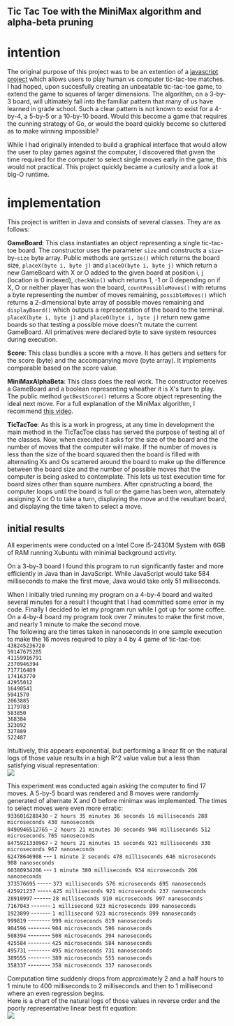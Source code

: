 ## Tic Tac Toe with the MiniMax algorithm and alpha-beta pruning

# intention

The original purpose of this project was to be an extention of a [javascript project](http://codepen.io/thodges314/pen/VjYWje) which allows users to play human vs computer tic-tac-toe matches.  I had hoped, upon succesfully creating an unbeatable tic-tac-toe game, to extend the game to squares of larger dimensions.  The algorithm, on a 3-by-3 board, will ultimately fall into the familiar pattern that many of us have learned in grade school.  Such a clear pattern is not known to exist for a 4-by-4, a 5-by-5 or a 10-by-10 board.  Would this become a game that requires the cunning strategy of Go, or would the board quickly become so cluttered as to make winning impossible?

While I had originally intended to build a graphical interface that would allow the user to play games against the computer, I discovered that given the time required for the computer to select single moves early in the game, this would not practical.  This project quickly became a curiosity and a look at big-O runtime.

# implementation

This project is written in Java and consists of several classes.  They are as follows:

__GameBoard__: This class instantiates an object representing a single tic-tac-toe board.  The constructor uses the parameter `size` and constructs a `size`-by-`size` byte array.  Public methods are `getSize()` which returns the board size, `placeX(byte i, byte j)` and `placeO(byte i, byte j)` which return a new GameBoard with X or O added to the given board at position i, j (location is 0 indexed), `checkWin()` which returns 1, -1 or 0 depending on if X, O or neither player has won the board, `countPossibleMoves()` with returns a byte representing the number of moves remaining, `possibleMoves()` which returns a 2-dimensional byte array of possible moves remaining and `displayBoard()` which outputs a representation of the board to the terminal.  
`placeX(byte i, byte j)` and `placeO(byte i, byte j)` return new game boards so that testing a possible move doesn't mutate the current GameBoard.  All primatives were declared byte to save system resources during execution.

__Score__: This class bundles a score with a move.  It has getters and setters for the score (byte) and the accompanying move (byte array).  It implements comparable based on the score value.

__MiniMaxAlphaBeta__: This class does the real work.  The constructor receives a GameBoard and a boolean representing wheather it is X's turn to play.  The public method `getBestScore()` returns a Score object representing the ideal next move.  For a full explanation of the MiniMax algorithm, I recommend [this video](https://www.youtube.com/watch?v=STjW3eH0Cik).

__TicTacToe__: As this is a work in progress, at any time in development the main method in the TicTacToe class has served the purpose of testing all of the classes.  Now, when executed it asks for the size of the board and the number of moves that the computer will make.  If the number of moves is less than the size of the board squared then the board is filled with alternating Xs and Os scattered around the board to make up the difference between the board size and the number of possible moves that the computer is being asked to contemplate.  This lets us test execution time for board sizes other than square numbers.
After cpnstructing a board, the computer loops until the board is full or the game has been won, alternately assigning X or O to take a turn, displaying the move and the resultant board, and displaying the time taken to select a move.

## initial results
All experiments were conducted on a Intel Core i5-2430M System with 6GB of RAM running Xubuntu with minimal background activity.

On a 3-by-3 board I found this program to run significantly faster and more efficiently in Java than in JavaScript.  While JavaScript would take 584 milliseconds to make the first move, Java would take only 51 milliseconds.

When I initially tried running my program on a 4-by-4 board and waited several minutes for a result I thought that I had committed some error in my code.  Finally I decided to let my program run while I got up for some coffee.  On a 4-by-4 board my program took over 7 minutes to make the first move, and nearly 1 minute to make the second move.  
The following are the times taken in nanoseconds in one sample execution to make the 16 moves required to play a 4 by 4 game of tic-tac-toe:  
`438245236720`  
`59147675285`  
`41159916791`  
`2370946394`  
`717716489`  
`174163770`  
`42955012`  
`16490541`  
`5941570`  
`2063885`  
`1179783`  
`583850`  
`368384`  
`323892`  
`327889`  
`522487`  

Intuitively, this appears exponential, but performing a linear fit on the natural logs of those value results in a high R^2 value value but a less than satisfying visual representation:  
![](http://javascriptonline.org/images/fit1.png)

This experiment was conducted again asking the computer to find 17 moves.  A 5-by-5 board was rendered and 8 moves were randomly generated of alternate X and O before minimax was implemented.  The times to select moves were even more erratic:  
`9336016288430` - `2 hours 35 minutes 36 seconds 16 milliseconds 288 microseconds 430 nanoseconds`  
`8490946512765` - `2 hours 21 minutes 30 seconds 946 milliseconds 512 microseconds 765 nanoseconds`  
`8475921330967` - `2 hours 21 minutes 15 seconds 921 milliseconds 330 microseconds 967 nanoseconds`  
`62478646908` --- `1 minute 2 seconds 478 milliseconds 646 microseconds 908 nanoseconds`  
`60380934206` --- `1 minute 380 milliseconds 934 microseconds 206 nanoseconds`  
`373576695` ----- `373 milliseconds 576 microseconds 695 nanoseconds`  
`425921237` ----- `425 milliseconds 921 microseconds 237 nanoseconds`  
`28910997` ------ `28 milliseconds 910 microseconds 997 nanoseconds`  
`7167043` ------- `1 millisecond 923 microseconds 899 nanoseconds`  
`1923899` ------- `1 millisecond 923 microseconds 899 nanoseconds`  
`999819` -------- `999 microseconds 819 nanoseconds`  
`904596` -------- `904 microseconds 596 nanoseconds`  
`508394` -------- `508 microseconds 394 nanoseconds`  
`425584` -------- `425 microseconds 584 nanoseconds`  
`495731` -------- `495 microseconds 731 nanoseconds`  
`389555` -------- `389 microseconds 555 nanoseconds`  
`358337` -------- `358 microseconds 337 nanoseconds`  

Computation time suddenly drops from approximately 2 and a half hours to 1 minute to 400 milliseconds to 2 milliseconds and then to 1 millisecond where an even regression begins.  
Here is a chart of the natural logs of those values in reverse order and the poorly representative linear best fit equation:  
![](http://javascriptonline.org/images/fit2.png)
